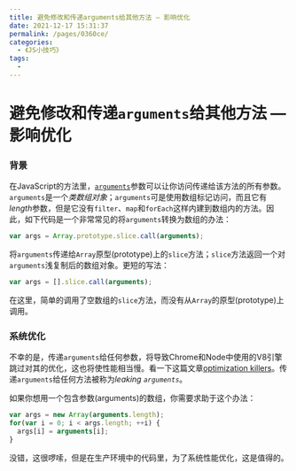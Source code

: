 ```yaml
---
title: 避免修改和传递arguments给其他方法 — 影响优化
date: 2021-12-17 15:31:37
permalink: /pages/0360ce/
categories:
  - 《JS小技巧》
tags:
  - 
---
```



# 避免修改和传递`arguments`给其他方法 — 影响优化

### 背景

在JavaScript的方法里，[`arguments`](https://developer.mozilla.org/zh-CN/docs/Web/JavaScript/Reference/Functions/arguments)参数可以让你访问传递给该方法的所有参数。`arguments`是一个*类数组对象*；`arguments`可是使用数组标记访问，而且它有*length*参数，但是它没有`filter`、`map`和`forEach`这样内建到数组内的方法。因此，如下代码是一个非常常见的将`arguments`转换为数组的办法：

```js
var args = Array.prototype.slice.call(arguments);
```

将`arguments`传递给`Array`原型(prototype)上的`slice`方法；`slice`方法返回一个对`arguments`浅复制后的数组对象。更短的写法：

```js
var args = [].slice.call(arguments);
```

在这里，简单的调用了空数组的`slice`方法，而没有从`Array`的原型(prototype)上调用。

### 系统优化

不幸的是，传递`arguments`给任何参数，将导致Chrome和Node中使用的V8引擎跳过对其的优化，这也将使性能相当慢。看一下这篇文章[optimization killers](https://github.com/petkaantonov/bluebird/wiki/Optimization-killers)。传递`arguments`给任何方法被称为*leaking `arguments`*。

如果你想用一个包含参数(arguments)的数组，你需要求助于这个办法：

```js
var args = new Array(arguments.length);
for(var i = 0; i < args.length; ++i) {
  args[i] = arguments[i];
}
```

没错，这很啰嗦，但是在生产环境中的代码里，为了系统性能优化，这是值得的。